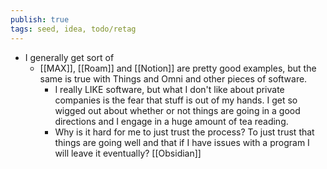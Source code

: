 ```yaml
---
publish: true
tags: seed, idea, todo/retag
---
```

-   I generally get sort of
    -   [[MAX]], [[Roam]] and [[Notion]] are pretty good examples, but the same is true with Things and Omni and other pieces of software.
        -   I really LIKE software, but what I don't like about private companies is the fear that stuff is out of my hands. I get so wigged out about whether or not things are going in a good directions and I engage in a huge amount of tea reading.
        -   Why is it hard for me to just trust the process? To just trust that things are going well and that if I have issues with a program I will leave it eventually?
[[Obsidian]]